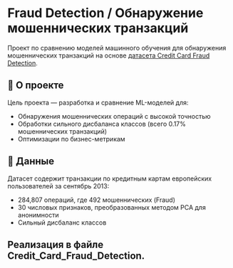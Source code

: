 # Fraud Detection / Обнаружение мошеннических транзакций

Проект по сравнению моделей машинного обучения для обнаружения мошеннических транзакций на основе [датасета Credit Card Fraud Detection](https://www.kaggle.com/datasets/mlg-ulb/creditcardfraud).

## 📌 О проекте

Цель проекта — разработка и сравнение ML-моделей для:
- Обнаружения мошеннических операций с высокой точностью
- Обработки сильного дисбаланса классов (всего 0.17% мошеннических транзакций)
- Оптимизации по бизнес-метрикам

## 📂 Данные

Датасет содержит транзакции по кредитным картам европейских пользователей за сентябрь 2013:
- 284,807 операций, где 492 мошеннических (Fraud)
- 30 числовых признаков, преобразованных методом PCA для анонимности
- Сильный дисбаланс классов 


## Реализация в файле Credit_Card_Fraud_Detection.

